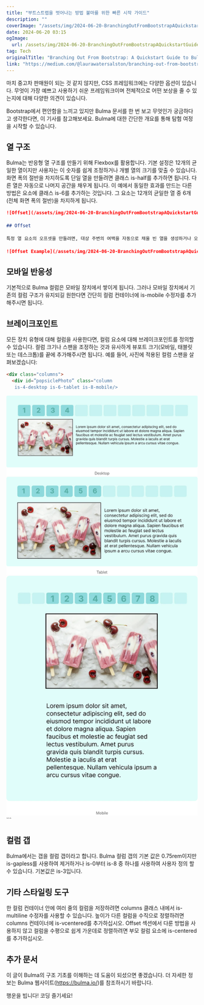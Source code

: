 ```yaml
---
title: "부트스트랩을 벗어나는 방법 불마를 위한 빠른 시작 가이드"
description: ""
coverImage: "/assets/img/2024-06-20-BranchingOutFromBootstrapAQuickstartGuidetoBulma_0.png"
date: 2024-06-20 03:15
ogImage: 
  url: /assets/img/2024-06-20-BranchingOutFromBootstrapAQuickstartGuidetoBulma_0.png
tag: Tech
originalTitle: "Branching Out From Bootstrap: A Quickstart Guide to Bulma"
link: "https://medium.com/@laurawatersalston/branching-out-from-bootstrap-a-quickstart-guide-to-bulma-eaa9950ab3e1"
---
```



마치 중고차 판매원이 되는 것 같지 않지만, CSS 프레임워크에는 다양한 옵션이 있습니다. 무엇이 가장 예쁘고 사용하기 쉬운 프레임워크이며 전체적으로 어떤 보상을 줄 수 있는지에 대해 다양한 의견이 있습니다.

Bootstrap에서 편안함을 느끼고 있지만 Bulma 문서를 한 번 보고 무엇인가 궁금하다고 생각한다면, 이 기사를 참고해보세요. Bulma에 대한 간단한 개요를 통해 탐험 여정을 시작할 수 있습니다.

## 열 구조

Bulma는 반응형 열 구조를 만들기 위해 Flexbox를 활용합니다. 기본 설정은 12개의 균일한 열이지만 사용자는 이 숫자를 쉽게 조정하거나 개별 열의 크기를 맞출 수 있습니다. 화면 폭의 절반을 차지하도록 단일 열을 만들려면 클래스 is-half를 추가하면 됩니다. 다른 열은 자동으로 나머지 공간을 채우게 됩니다. 이 예에서 동일한 효과를 만드는 다른 방법은 요소에 클래스 is-6를 추가하는 것입니다. 그 요소는 12개의 균일한 열 중 6개(전체 화면 폭의 절반)을 차지하게 됩니다.

<div class="content-ad"></div>

```markdown
![Offset](/assets/img/2024-06-20-BranchingOutFromBootstrapAQuickstartGuidetoBulma_0.png)

## Offset

특정 열 요소의 오프셋을 만들려면, 대상 주변의 여백을 자동으로 채울 빈 열을 생성하거나 오프셋 수정자를 사용할 수 있습니다. 다음은 어떻게 보이는지에 대한 예시입니다:

![Offset Example](/assets/img/2024-06-20-BranchingOutFromBootstrapAQuickstartGuidetoBulma_1.png)
```

<div class="content-ad"></div>

## 모바일 반응성

기본적으로 Bulma 컬럼은 모바일 장치에서 쌓이게 됩니다. 그러나 모바일 장치에서 기존의 컬럼 구조가 유지되길 원한다면 간단히 컬럼 컨테이너에 is-mobile 수정자를 추가해주시면 됩니다.

## 브레이크포인트

모든 장치 유형에 대해 컬럼을 사용한다면, 컬럼 요소에 대해 브레이크포인트를 정의할 수 있습니다. 컬럼 크기나 스팬을 조정하는 것과 유사하게 뷰포트 크기(모바일, 태블릿 또는 데스크톱)를 끝에 추가해주시면 됩니다. 예를 들어, 사진에 적용된 컬럼 스팬을 살펴보겠습니다:

<div class="content-ad"></div>

```markdown
<div class="columns">   
  <div id=”popsiclePhoto” class="column 
   is-4-desktop is-6-tablet is-8-mobile/>
```

<img src="/assets/img/2024-06-20-BranchingOutFromBootstrapAQuickstartGuidetoBulma_2.png" />

<img src="/assets/img/2024-06-20-BranchingOutFromBootstrapAQuickstartGuidetoBulma_3.png" />

<img src="/assets/img/2024-06-20-BranchingOutFromBootstrapAQuickstartGuidetoBulma_4.png" />
```

<div class="content-ad"></div>

## 컬럼 갭

Bulma에서는 갭을 컬럼 갭이라고 합니다. Bulma 컬럼 갭의 기본 값은 0.75rem이지만 is-gapless를 사용하여 제거하거나 is-0부터 is-8 중 하나를 사용하여 사용자 정의 할 수 있습니다. 기본값은 is-3입니다.

## 기타 스타일링 도구

한 컬럼 컨테이너 안에 여러 줄의 컬럼을 저장하려면 columns 클래스 내에서 is-multiline 수정자를 사용할 수 있습니다. 높이가 다른 컬럼을 수직으로 정렬하려면 columns 컨테이너에 is-vcentered를 추가하십시오. Offset 섹션에서 다룬 방법을 사용하지 않고 컬럼을 수평으로 쉽게 가운데로 정렬하려면 부모 컬럼 요소에 is-centered를 추가하십시오.

<div class="content-ad"></div>

## 추가 문서

이 글이 Bulma의 구조 기초를 이해하는 데 도움이 되셨으면 좋겠습니다. 더 자세한 정보는 Bulma 웹사이트(https://bulma.io/)를 참조하시기 바랍니다.

행운을 빕니다! 코딩 즐기세요!